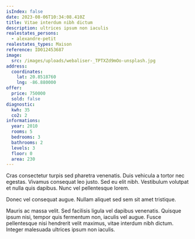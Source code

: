 ```yaml
---
isIndex: false
date: 2023-08-06T10:34:08.410Z
title: Vitae interdum nibh dictum
description: ultrices ipsum non iaculis
realestates_persons:
  - alexandre-petit
realestates_types: Maison
reference: ID012453687
image:
  src: /images/uploads/webaliser-_TPTXZd9mOo-unsplash.jpg
address:
  coordinates:
    lat: 20.8518760
    lng: -86.880000
offer:
  price: 750000
  sold: false
diagnostic:
  kwh: 35
  co2: 2
informations:
  year: 2010
  rooms: 5
  bedrooms: 3
  bathrooms: 2
  levels: 3
  floor: 0
  area: 230
---
```

Cras consectetur turpis sed pharetra venenatis. Duis vehicula a tortor nec egestas. Vivamus consequat leo justo. Sed eu elit nibh. Vestibulum volutpat et nulla quis dapibus. Nunc vel pellentesque lorem. 


Donec vel consequat augue. Nullam aliquet sed sem sit amet tristique. 



Mauris ac massa velit. Sed facilisis ligula vel dapibus venenatis. Quisque ipsum nisi, tempor quis fermentum non, iaculis vel augue. Fusce pellentesque nisi hendrerit velit maximus, vitae interdum nibh dictum. Integer malesuada ultrices ipsum non iaculis.